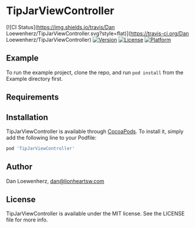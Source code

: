 # TipJarViewController

[![CI Status](https://img.shields.io/travis/Dan Loewenherz/TipJarViewController.svg?style=flat)](https://travis-ci.org/Dan Loewenherz/TipJarViewController)
[![Version](https://img.shields.io/cocoapods/v/TipJarViewController.svg?style=flat)](https://cocoapods.org/pods/TipJarViewController)
[![License](https://img.shields.io/cocoapods/l/TipJarViewController.svg?style=flat)](https://cocoapods.org/pods/TipJarViewController)
[![Platform](https://img.shields.io/cocoapods/p/TipJarViewController.svg?style=flat)](https://cocoapods.org/pods/TipJarViewController)

## Example

To run the example project, clone the repo, and run `pod install` from the Example directory first.

## Requirements

## Installation

TipJarViewController is available through [CocoaPods](https://cocoapods.org). To install
it, simply add the following line to your Podfile:

```ruby
pod 'TipJarViewController'
```

## Author

Dan Loewenherz, dan@lionheartsw.com

## License

TipJarViewController is available under the MIT license. See the LICENSE file for more info.
